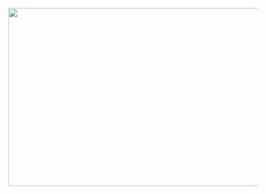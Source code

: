 <p align="center">
  <img src="https://github.com/sjc7375/sjc7375/blob/main/assets/readme_header.png" width=1280 height=360 />
</p>

